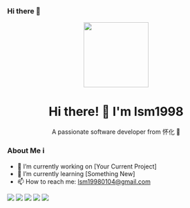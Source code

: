 ### Hi there 👋

<p align="center">
  <img src="https://avatars.githubusercontent.com/u/46668382" width="150" height="150">
</p>

<h1 align="center">Hi there! 👋 I'm lsm1998</h1>

<p align="center">
  A passionate software developer from 怀化 🚀
</p>

### About Me ℹ️
- 🔭 I’m currently working on [Your Current Project]
- 🌱 I’m currently learning [Something New]
- 📫 How to reach me: lsm19980104@gmail.com

![](https://github-profile-summary-cards.vercel.app/api/cards/profile-details?username=lsm1998&theme=github)
![](https://github-profile-summary-cards.vercel.app/api/cards/repos-per-language?username=lsm1998&theme=github)
![](https://github-profile-summary-cards.vercel.app/api/cards/most-commit-language?username=lsm1998&theme=github)
![](https://github-profile-summary-cards.vercel.app/api/cards/stats?username=lsm1998&theme=github)
![](https://github-profile-summary-cards.vercel.app/api/cards/productive-time?username=lsm1998&theme=github)
